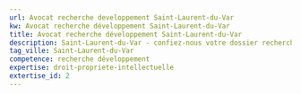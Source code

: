 ```yaml
---
url: Avocat recherche developpement Saint-Laurent-du-Var
kw: Avocat recherche développement Saint-Laurent-du-Var
title: Avocat recherche développement Saint-Laurent-du-Var
description: Saint-Laurent-du-Var - confiez-nous votre dossier recherche développement
tag_ville: Saint-Laurent-du-Var
competence: recherche développement
expertise: droit-propriete-intellectuelle
extertise_id: 2
---
```

